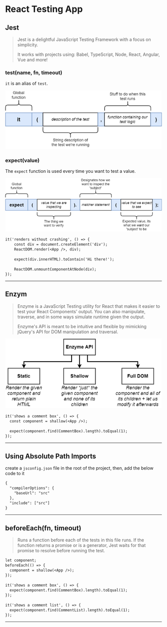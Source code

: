 # React Testing App

## Jest

> Jest is a delightful JavaScript Testing Framework with a focus on simplicity.
>
> It works with projects using: Babel, TypeScript, Node, React, Angular, Vue and more!

### test(name, fn, timeout)

`it` is an alias of `test`.

![it diagram](/src/assets/diagrams/it.png)

### expect(value)

The `expect` function is used every time you want to test a value.

![expect diagram](/src/assets/diagrams/expect.png)

```
it('renders without crashing', () => {
    const div = document.createElement('div');
    ReactDOM.render(<App />, div);

    expect(div.innerHTML).toContain('Hi there!');

    ReactDOM.unmountComponentAtNode(div);
});
```

---

## Enzym

> Enzyme is a JavaScript Testing utility for React that makes it easier to test your React Components' output. You can also manipulate, traverse, and in some ways simulate runtime given the output.
>
> Enzyme's API is meant to be intuitive and flexible by mimicking jQuery's API for DOM manipulation and traversal.

![enzyme diagram](/src/assets/diagrams/enzyme.png)

```
it('shows a comment box', () => {
  const component = shallow(<App />);

  expect(component.find(CommentBox).length).toEqual(1);
});
```

---

## Using Absolute Path Imports

create a `jsconfig.json` file in the root of the project, then, add the below code to it

    {
      "compilerOptions": {
        "baseUrl": "src"
      },
      "include": ["src"]
    }

---

## beforeEach(fn, timeout)

> Runs a function before each of the tests in this file runs. If the function returns a promise or is a generator, Jest waits for that promise to resolve before running the test.

    let component;
    beforeEach(() => {
      component = shallow(<App />);
    });

    it('shows a comment box', () => {
      expect(component.find(CommentBox).length).toEqual(1);
    });

    it('shows a comment list', () => {
      expect(component.find(CommentList).length).toEqual(1);
    });

---
